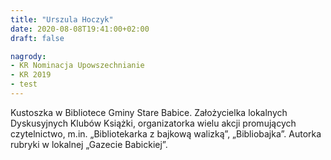 ```yaml
---
title: "Urszula Hoczyk"
date: 2020-08-08T19:41:00+02:00
draft: false

nagrody:
- KR Nominacja Upowszechnianie
- KR 2019
- test
---
```

Kustoszka w Bibliotece Gminy Stare Babice. Założycielka lokalnych Dyskusyjnych Klubów Książki, organizatorka wielu akcji promujących czytelnictwo, m.in. „Bibliotekarka z bajkową walizką”, „Bibliobajka”. Autorka rubryki w lokalnej „Gazecie Babickiej”.
